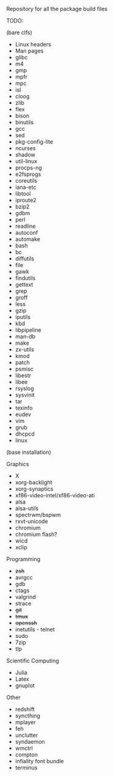 Repository for all the package build files

TODO: 

(bare clfs)

* Linux headers
* Man pages
* glibc
* m4
* gmp
* mpfr
* mpc
* isl
* cloog
* zlib
* flex
* bison
* binutils
* gcc
* sed
* pkg-config-lite
* ncurses
* shadow
* util-linux
* procps-ng
* e2fsprogs
* coreutils
* iana-etc
* libtool
* iproute2
* bzip2
* gdbm
* perl
* readline
* autoconf
* automake
* bash
* bc
* diffutils
* file
* gawk
* findutils
* gettext
* grep
* groff
* less
* gzip
* iputils
* kbd
* libpipeline
* man-db
* make
* zx-utils
* kmod
* patch
* psmisc
* libestr
* libee
* rsyslog
* sysvinit
* tar
* texinfo
* eudev
* vim
* grub
* dhcpcd
* linux

(base installation)

Graphics

* X
* xorg-backlight
* xorg-synaptics
* xf86-video-intel/xf86-video-ati
* alsa
* alsa-utils
* spectrwm/bspwm
* rxvt-unicode
* chromium
* chromium flash?
* wicd
* xclip

Programming

* ~~zsh~~
* avrgcc
* gdb
* ctags
* valgrind
* strace
* ~~git~~
* ~~tmux~~
* ~~openssh~~
* inetutils - telnet
* sudo
* 7zip
* tlp

Scientific Computing

* Julia
* Latex
* gnuplot

Other

* redshift
* syncthing
* mplayer
* feh
* unclutter
* syndaemon
* wmctrl
* compton
* infiality font bundle
* terminus
